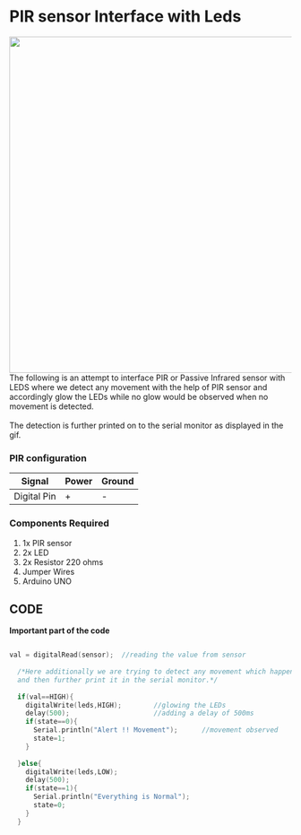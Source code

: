 <h1>PIR sensor Interface with Leds</h1>

<div>
    <img width=600 align=right src="https://github.com/Curovearth/Dive-into-Electronics/blob/main/Basics%201/17-PIR%20sensor%20with%20LEDS/pir.gif">
    <p>The following is an attempt to interface PIR or Passive Infrared sensor with LEDS where we detect any movement with the help of PIR sensor and accordingly glow the LEDs while no glow would be observed when no movement is detected.<br></br>The detection is further printed on to the serial monitor as displayed in the gif.</p>
    
  <h3>PIR configuration</h3>
  
  | Signal | Power | Ground |
  | --- | --- | --- |
  | Digital Pin | + | - |
    
  <h3>Components Required</h3>
  <ol>
    <li>1x PIR sensor</li>
    <li>2x LED</li>
    <li>2x Resistor 220 ohms</li>
    <li>Jumper Wires</li>
    <li>Arduino UNO</li>
  </ol>
    
</div>


  
## CODE

<b>Important part of the code</b>

```C++

val = digitalRead(sensor);	//reading the value from sensor
  
  /*Here additionally we are trying to detect any movement which happens
  and then further print it in the serial monitor.*/
  
  if(val==HIGH){				
    digitalWrite(leds,HIGH);        //glowing the LEDs
    delay(500);                     //adding a delay of 500ms
    if(state==0){
      Serial.println("Alert !! Movement");      //movement observed
      state=1;
    }
    
  }else{
    digitalWrite(leds,LOW);
    delay(500);
    if(state==1){
      Serial.println("Everything is Normal");
      state=0;
    }
  }

```
